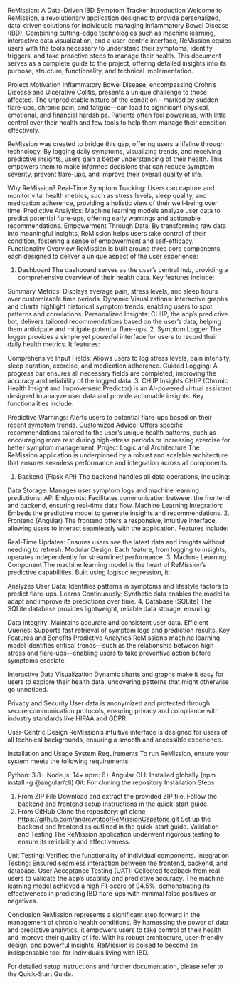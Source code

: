 ReMission: A Data-Driven IBD Symptom Tracker
Introduction
Welcome to ReMission, a revolutionary application designed to provide personalized, data-driven solutions for individuals managing Inflammatory Bowel Disease (IBD). Combining cutting-edge technologies such as machine learning, interactive data visualization, and a user-centric interface, ReMission equips users with the tools necessary to understand their symptoms, identify triggers, and take proactive steps to manage their health. This document serves as a complete guide to the project, offering detailed insights into its purpose, structure, functionality, and technical implementation.

Project Motivation
Inflammatory Bowel Disease, encompassing Crohn’s Disease and Ulcerative Colitis, presents a unique challenge to those affected. The unpredictable nature of the condition—marked by sudden flare-ups, chronic pain, and fatigue—can lead to significant physical, emotional, and financial hardships. Patients often feel powerless, with little control over their health and few tools to help them manage their condition effectively.

ReMission was created to bridge this gap, offering users a lifeline through technology. By logging daily symptoms, visualizing trends, and receiving predictive insights, users gain a better understanding of their health. This empowers them to make informed decisions that can reduce symptom severity, prevent flare-ups, and improve their overall quality of life.

Why ReMission?
Real-Time Symptom Tracking: Users can capture and monitor vital health metrics, such as stress levels, sleep quality, and medication adherence, providing a holistic view of their well-being over time.
Predictive Analytics: Machine learning models analyze user data to predict potential flare-ups, offering early warnings and actionable recommendations.
Empowerment Through Data: By transforming raw data into meaningful insights, ReMission helps users take control of their condition, fostering a sense of empowerment and self-efficacy.
Functionality Overview
ReMission is built around three core components, each designed to deliver a unique aspect of the user experience:

1. Dashboard
   The dashboard serves as the user’s central hub, providing a comprehensive overview of their health data. Key features include:

Summary Metrics: Displays average pain, stress levels, and sleep hours over customizable time periods.
Dynamic Visualizations: Interactive graphs and charts highlight historical symptom trends, enabling users to spot patterns and correlations.
Personalized Insights: CHIIP, the app’s predictive bot, delivers tailored recommendations based on the user’s data, helping them anticipate and mitigate potential flare-ups.
2. Symptom Logger
   The logger provides a simple yet powerful interface for users to record their daily health metrics. It features:

Comprehensive Input Fields: Allows users to log stress levels, pain intensity, sleep duration, exercise, and medication adherence.
Guided Logging: A progress bar ensures all necessary fields are completed, improving the accuracy and reliability of the logged data.
3. CHIIP Insights
   CHIIP (Chronic Health Insight and Improvement Predictor) is an AI-powered virtual assistant designed to analyze user data and provide actionable insights. Key functionalities include:

Predictive Warnings: Alerts users to potential flare-ups based on their recent symptom trends.
Customized Advice: Offers specific recommendations tailored to the user’s unique health patterns, such as encouraging more rest during high-stress periods or increasing exercise for better symptom management.
Project Logic and Architecture
The ReMission application is underpinned by a robust and scalable architecture that ensures seamless performance and integration across all components.

1. Backend (Flask API)
   The backend handles all data operations, including:

Data Storage: Manages user symptom logs and machine learning predictions.
API Endpoints: Facilitates communication between the frontend and backend, ensuring real-time data flow.
Machine Learning Integration: Embeds the predictive model to generate insights and recommendations.
2. Frontend (Angular)
   The frontend offers a responsive, intuitive interface, allowing users to interact seamlessly with the application. Features include:

Real-Time Updates: Ensures users see the latest data and insights without needing to refresh.
Modular Design: Each feature, from logging to insights, operates independently for streamlined performance.
3. Machine Learning Component
   The machine learning model is the heart of ReMission’s predictive capabilities. Built using logistic regression, it:

Analyzes User Data: Identifies patterns in symptoms and lifestyle factors to predict flare-ups.
Learns Continuously: Synthetic data enables the model to adapt and improve its predictions over time.
4. Database (SQLite)
   The SQLite database provides lightweight, reliable data storage, ensuring:

Data Integrity: Maintains accurate and consistent user data.
Efficient Queries: Supports fast retrieval of symptom logs and prediction results.
Key Features and Benefits
Predictive Analytics
ReMission’s machine learning model identifies critical trends—such as the relationship between high stress and flare-ups—enabling users to take preventive action before symptoms escalate.

Interactive Data Visualization
Dynamic charts and graphs make it easy for users to explore their health data, uncovering patterns that might otherwise go unnoticed.

Privacy and Security
User data is anonymized and protected through secure communication protocols, ensuring privacy and compliance with industry standards like HIPAA and GDPR.

User-Centric Design
ReMission’s intuitive interface is designed for users of all technical backgrounds, ensuring a smooth and accessible experience.

Installation and Usage
System Requirements
To run ReMission, ensure your system meets the following requirements:

Python: 3.8+
Node.js: 14+
npm: 6+
Angular CLI: Installed globally (npm install -g @angular/cli)
Git: For cloning the repository
Installation Steps
1. From ZIP File
   Download and extract the provided ZIP file.
   Follow the backend and frontend setup instructions in the quick-start guide.
2. From GitHub
   Clone the repository:
   git clone https://github.com/andrewtitoo/ReMissionCapstone.git
   Set up the backend and frontend as outlined in the quick-start guide.
   Validation and Testing
   The ReMission application underwent rigorous testing to ensure its reliability and effectiveness:

Unit Testing: Verified the functionality of individual components.
Integration Testing: Ensured seamless interaction between the frontend, backend, and database.
User Acceptance Testing (UAT): Collected feedback from real users to validate the app’s usability and predictive accuracy.
The machine learning model achieved a high F1-score of 94.5%, demonstrating its effectiveness in predicting IBD flare-ups with minimal false positives or negatives.

Conclusion
ReMission represents a significant step forward in the management of chronic health conditions. By harnessing the power of data and predictive analytics, it empowers users to take control of their health and improve their quality of life. With its robust architecture, user-friendly design, and powerful insights, ReMission is poised to become an indispensable tool for individuals living with IBD.

For detailed setup instructions and further documentation, please refer to the Quick-Start Guide.